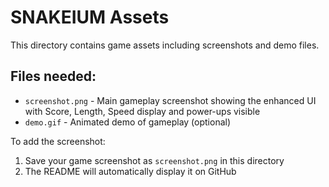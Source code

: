 # SNAKEIUM Assets

This directory contains game assets including screenshots and demo files.

## Files needed:

- `screenshot.png` - Main gameplay screenshot showing the enhanced UI with Score, Length, Speed display and power-ups visible
- `demo.gif` - Animated demo of gameplay (optional)

To add the screenshot:
1. Save your game screenshot as `screenshot.png` in this directory
2. The README will automatically display it on GitHub
